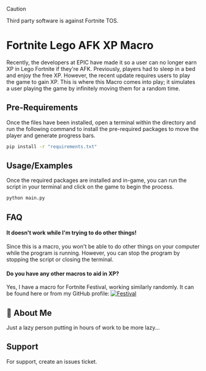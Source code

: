 > [!CAUTION]
> Third party software is against Fortnite TOS.

# Fortnite Lego AFK XP Macro

Recently, the developers at EPIC have made it so a user can no longer earn XP in Lego Fortnite if they're AFK. Previously, players had to sleep in a bed and enjoy the free XP. However, the recent update requires users to play the game to gain XP. This is where this Macro comes into play; it simulates a user playing the game by infinitely moving them for a random time.

## Pre-Requirements
Once the files have been installed, open a terminal within the directory and run the following command to install the pre-required packages to move the player and generate progress bars.
```bash
pip install -r "requirements.txt"
```

## Usage/Examples
Once the required packages are installed and in-game, you can run the script in your terminal and click on the game to begin the process.

```bash
python main.py
```


## FAQ

#### It doesn't work while I'm trying to do other things!

Since this is a macro, you won't be able to do other things on your computer while the program is running. However, you can stop the program by stopping the script or closing the terminal.

#### Do you have any other macros to aid in XP?

Yes, I have a macro for Fortnite Festival, working similarly randomly. It can be found here or from my GitHub profile:
[![Festival](https://img.shields.io/badge/N4GR-Festival%20XP%20Macro-red?style=for-the-badge&logo=github&logoColor=red&logoSize=auto&labelColor=white)](https://github.com/N4GR/Fortnite-Festival-Stage-AFK-XP-Macro)

## 🚀 About Me
Just a lazy person putting in hours of work to be more lazy...



## Support
For support, create an issues ticket.
